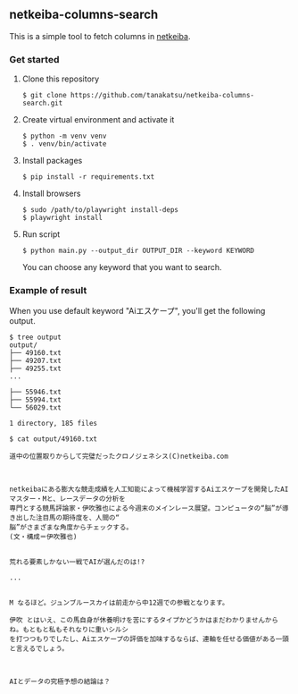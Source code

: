 ## netkeiba-columns-search

This is a simple tool to fetch columns in [netkeiba](https://news.netkeiba.com/?pid=column_top&rf=navi).

### Get started

1. Clone this repository
    ```
    $ git clone https://github.com/tanakatsu/netkeiba-columns-search.git
    ```
1. Create virtual environment and activate it
    ```
    $ python -m venv venv
    $ . venv/bin/activate
    ```
1. Install packages
    ```
    $ pip install -r requirements.txt
    ```
1. Install browsers
    ```
    $ sudo /path/to/playwright install-deps
    $ playwright install
    ```
1. Run script
    ```
    $ python main.py --output_dir OUTPUT_DIR --keyword KEYWORD
    ```
    You can choose any keyword that you want to search.

### Example of result

When you use default keyword "Aiエスケープ", you'll get the following output.
```
$ tree output
output/
├── 49160.txt
├── 49207.txt
├── 49255.txt
...

├── 55946.txt
├── 55994.txt
└── 56029.txt

1 directory, 185 files
```

```
$ cat output/49160.txt

道中の位置取りからして完璧だったクロノジェネシス(C)netkeiba.com



netkeibaにある膨大な競走成績を人工知能によって機械学習するAiエスケープを開発したAIマスター・Mと、レースデータの分析を
専門とする競馬評論家・伊吹雅也による今週末のメインレース展望。コンピュータの“脳”が導き出した注目馬の期待度を、人間の“
脳”がさまざまな角度からチェックする。
(文・構成＝伊吹雅也)


荒れる要素しかない一戦でAIが選んだのは!?

...


M なるほど。ジュンブルースカイは前走から中12週での参戦となります。

伊吹 とはいえ、この馬自身が休養明けを苦にするタイプかどうかはまだわかりませんからね。もともと私もそれなりに重いシルシ
を打つつもりでしたし、Aiエスケープの評価を加味するならば、連軸を任せる価値がある一頭と言えるでしょう。



AIとデータの究極予想の結論は？
```
